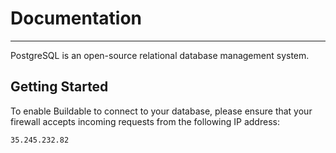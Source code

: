 # Documentation
----

PostgreSQL is an open-source relational database management system.

## Getting Started

To enable Buildable to connect to your database, please ensure that your firewall accepts incoming requests from the following IP address:

`35.245.232.82`

